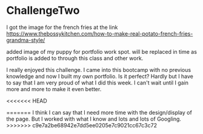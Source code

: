 # ChallengeTwo
I got the image for the french fries at the link <https://www.thebossykitchen.com/how-to-make-real-potato-french-fries-grandma-style/>

added image of my puppy for portfolio work spot.  will be replaced in time as portfolio is added to through this class and other work.

I really enjoyed this challenge.  I came into this bootcamp with no previous knowledge and now I built my own portfolio.  Is it perfect?  Hardly but I have to say that I am very proud of what I did this week.  I can't wait until I gain more and more to make it even better.  

<<<<<<< HEAD
<link rel="Screen Shot" src="./Screen-Shot.png">
=======
I think I can say that I need more time with the design/display of the page.  But I worked with what I know and lots and lots of Googling.
>>>>>>> c9e7a2be68942e7dd5ee0205e7c9021cc67c3c72
